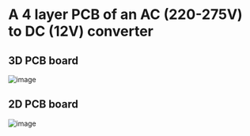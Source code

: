# A 4 layer PCB of an AC (220-275V) to DC (12V) converter 

## 3D PCB board
![image](https://github.com/omarfarukbadhon/AC-to-DC-12V-/assets/95760658/ed52cf33-4d31-44ab-9199-ba48b45aaba0)

## 2D PCB board 
![image](https://github.com/omarfarukbadhon/AC-to-DC-12V-/assets/95760658/e8d94ae9-193d-47b2-9123-e90c0ff8f657)

